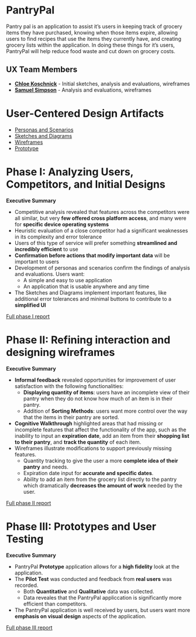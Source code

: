 # PantryPal

Pantry pal is an application to assist it’s users in keeping track of grocery items they have purchased, knowing when those items expire, allowing users to find recipes that use the items they currently have, and creating grocery lists within the application. In doing these things for it’s users, PantryPal will help reduce food waste and cut down on grocery costs.  

## UX Team Members

* **[Chloe Koschnick](https://usabilityengineering.github.io/ux-portfolio-cmkoschnick/)** - Initial sketches, analysis and evaluations, wireframes
* **[Samuel Simpson](https://github.com/UsabilityEngineering/ux-portfolio-sbsimp)** - Analysis and evaluations, wireframes

# User-Centered Design Artifacts
 
* [Personas and Scenarios](personas/)
* [Sketches and Diagrams](sketches/)
* [Wireframes](wireframes/)
* [Prototype](#)

# Phase I: Analyzing Users, Competitors, and Initial Designs

**Executive Summary**

* Competitive analysis revealed that features across the competitors were all similar, but very **few offered cross platform access**, and many were for **specific device operating systems**
* Heuristic evaluation of a close competitor had a significant weaknesses in its complexity and error tolerance
* Users of this type of service will prefer something **streamlined and incredibly efficient** to use
* **Confirmation before actions that modify important data** will be important to users
* Development of personas and scenarios confirm the findings of analysis and evaluations.  Users want:
    * A simple and easy to use application
    * An application that is usable anywhere and any time
* The Sketches and Diagrams implement important features, like additional error tolerances and minimal buttons to contribute to a **simplified UI**


[Full phase I report](phaseI/)

# Phase II: Refining interaction and designing wireframes

**Executive Summary**

* **Informal feedback** revealed opportunities for improvement of user satisfaction with the following functionalities:
   * **Displaying quantity of items**: users have an incomplete view of their pantry when they do not know how much of an item is in their pantry.
   * Addition of **Sorting Methods**: users want more control over the way that the items in their pantry are sorted.
* **Cognitive Walkthrough** highlighted areas that had missing or incomplete features that affect the functionality of the app, such as the inability to input an **expiration date**, add an item from their **shopping list to their pantry**, and **track the quantity** of each item.
* Wireframes illustrate modifications to support previously missing features.
   * Quantity tracking to give the user a more **complete idea of their pantry** and needs.
   * Expiration date input for **accurate and specific dates**.
   * Ability to add an item from the grocery list directly to the pantry which dramatically **decreases the amount of work** needed by the user.

[Full phase II report](phaseII/)

# Phase III: Prototypes and User Testing

**Executive Summary**

* PantryPal **Prototype** application allows for a **high fidelity** look at the application.
* The **Pilot Test** was conducted and feedback from **real users** was recorded.
   * Both **Quantitative** and **Qualitative** data was collected.
   * Data reveales that the PantryPal appliccation is significantly more efficient than competitors.
* The PantryPal application is well received by users, but users want more **emphasis on visual design** aspects of the application.

[Full phase III report](phaseIII/)
